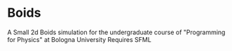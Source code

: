 # Boids
A Small 2d Boids simulation for the undergraduate course of "Programming for Physics" at   Bologna University
Requires SFML
